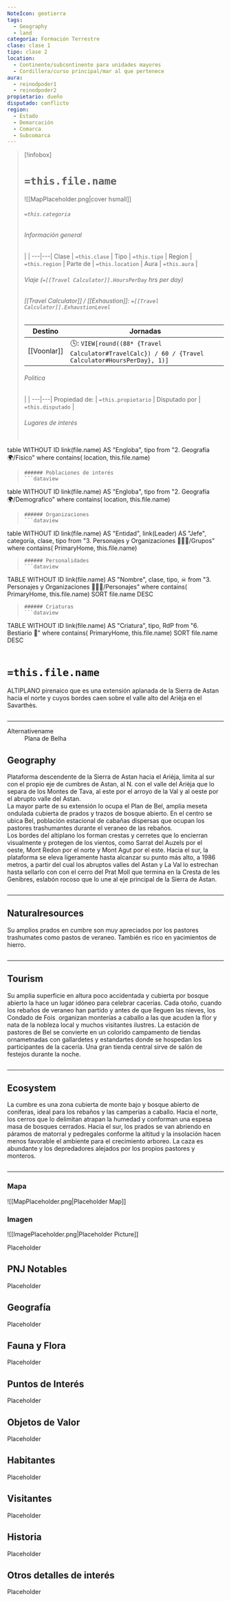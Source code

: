 ```yaml
---
NoteIcon: geotierra
tags:
  - Geography 
  - land 
categoria: Formación Terrestre
clase: clase 1
tipo: clase 2
location: 
  - Continente/subcontinente para unidades mayores
  - Cordillera/curso principal/mar al que pertenece 
aura:
  - reinodpoder1
  - reinodpoder2
propietario: dueño
disputado: conflicto
region:
  - Estado 
  - Demarcación
  - Comarca
  - Subcomarca
---
```


> [!infobox]
> # `=this.file.name`
> ![[MapPlaceholder.png|cover hsmall]]
> ###### `=this.categoria` 
> ###### Información general
>  |   |
> ---|---|
> Clase | `=this.clase` |
> Tipo | `=this.tipo` |
> Region | `=this.region` |
> Parte de | `=this.location` |
> Aura | `=this.aura`  |
> ###### Viaje (`=[[Travel Calculator]].HoursPerDay` hrs per day)
> ###### [[Travel Calculator]]  / [[Exhaustion]]:  `=[[Travel Calculator]].ExhaustionLevel`
> Destino |  Jornadas  |
> ---|---|
> [[Voonlar]] | 🕓: `VIEW[round((88* {Travel Calculator#TravelCalc}) / 60 / {Travel Calculator#HoursPerDay}, 1)]`      |
> ###### Politica
>  |   |
> ---|---|
> Propiedad de: | `=this.propietario` |
> Disputado por | `=this.disputado` |
>###### Lugares de interés
> ```dataview
table WITHOUT ID link(file.name) AS "Engloba",  tipo
from "2. Geografía 🌍/Fisico"
where contains( location, this.file.name)
>```
>###### Poblaciones de interés
> ```dataview
table WITHOUT ID link(file.name) AS "Engloba",  tipo
from "2. Geografía 🌍/Demografico"
where contains( location, this.file.name)
>```
>###### Organizaciones
> ```dataview
table WITHOUT ID link(file.name) AS "Entidad", link(Leader) AS "Jefe", categoría, clase, tipo
from "3. Personajes y Organizaciones 🧑‍🤝‍🧑/Grupos"
where contains( PrimaryHome, this.file.name)
>```
>###### Personalidades 
>```dataview
TABLE WITHOUT ID link(file.name) AS "Nombre", clase, tipo, ☠
from "3. Personajes y Organizaciones 🧑‍🤝‍🧑/Personajes"
where contains( PrimaryHome, this.file.name)
SORT file.name DESC
>```
>###### Criaturas
> ```dataview
TABLE WITHOUT ID link(file.name) AS "Criatura", tipo, RdP
from "6. Bestiario 🐉"
where contains( PrimaryHome, this.file.name)
SORT file.name DESC
>```


# `=this.file.name`
 <section class="wa-section main-content"><p><span class="dropcap">A</span>LTIPLANO pirenaico que es una extensión aplanada de la <span data-article-privacy="private" data-article-id="a22a76f2-5b76-483c-bde4-4fa9be611bd1" data-template-type="location" class="private-article article-unlinked entity-link wa-link">Sierra de Astan</span> hacia el norte y cuyos bordes caen sobre el valle alto del <span class="article-link article-explorer-link entity-link wa-link" data-article-privacy="public" data-article-id="cbdd5b43-1a4e-4b3b-bcad-67ecb60f704d" data-template-type="location" data-article="cbdd5b43-1a4e-4b3b-bcad-67ecb60f704d">Arièja</span> en el <span class="article-link article-explorer-link entity-link wa-link" data-article-privacy="public" data-article-id="10eee935-c213-4308-8af4-73b1d428b1ec" data-template-type="location" data-article="10eee935-c213-4308-8af4-73b1d428b1ec">Savarthès</span>.</p><div id="2a2fc71577d4d71d165e77fdaaef8d22" class="visibility-toggler image-thumb-container user-css-image-thumbnail position-relative padding-10 "><img src="https://worldanvil.com/uploads/images/4542a0c779c6717e3f968a44c4390a53.jpeg" alt title="Raquettes-a-Beille38-1.jpeg" /></div>
<hr /><p></p></section>  <section data-section-id="alternativename" class="wa-section public"><dl><dt>Alternativename</dt><dd>Plana de Belha</dd></dl></section><section data-section-id="geography" class="wa-section public"><h2>Geography</h2>
<p>Plataforma descendente de la <span data-article-privacy="private" data-article-id="a22a76f2-5b76-483c-bde4-4fa9be611bd1" data-template-type="location" class="private-article article-unlinked entity-link wa-link">Sierra de Astan</span> hacia el Arièja, limita al sur con el propio eje de cumbres de Astan, al N. con el valle del Arièja que lo separa de los <span class="article-link article-explorer-link entity-link wa-link" data-article-privacy="public" data-article-id="805ba72b-854c-4855-aee7-c32680c3baef" data-template-type="location" data-article="805ba72b-854c-4855-aee7-c32680c3baef">Montes de Tava</span>, al este por el arroyo de la Val y al oeste por el abrupto valle del <span class="article-link article-explorer-link entity-link wa-link" data-article-privacy="public" data-article-id="b311c872-59bd-4a54-a26c-8e85de6fb223" data-template-type="location" data-article="b311c872-59bd-4a54-a26c-8e85de6fb223">Astan</span>. 
<br />
La mayor parte de su extensión lo ocupa el <span data-article-privacy="private" data-article-id="4b5391cc-c52c-403c-901a-34494163fb8b" data-template-type="location" class="private-article article-unlinked entity-link wa-link">Plan de Bel</span>, amplia meseta ondulada cubierta de prados y trazos de bosque abierto. En el centro se ubica <span data-article-privacy="private" data-article-id="b46f76d2-773b-45dd-a040-842a4fec9d1c" data-template-type="settlement" class="private-article article-unlinked entity-link wa-link">Bel</span>, población estacional de cabañas dispersas que ocupan los pastores trashumantes durante el veraneo de las rebaños.
<br />Los bordes del altiplano los forman crestas y cerretes que lo encierran visualmente y protegen de los vientos, como <span class="article-link article-explorer-link entity-link wa-link" data-article-privacy="public" data-article-id="dfac0f3c-bb4e-4511-9e37-67915d1bb6b5" data-template-type="location" data-article="dfac0f3c-bb4e-4511-9e37-67915d1bb6b5">Sarrat del Auzels</span> por el oeste, <span class="article-link article-explorer-link entity-link wa-link" data-article-privacy="public" data-article-id="f6f9295a-2d70-4126-9d67-3b0e7ade61a0" data-template-type="location" data-article="f6f9295a-2d70-4126-9d67-3b0e7ade61a0">Mont Redon</span> por el norte y <span class="article-link article-explorer-link entity-link wa-link" data-article-privacy="public" data-article-id="7b50285d-9ada-4e7e-8748-031e7d7aeee6" data-template-type="location" data-article="7b50285d-9ada-4e7e-8748-031e7d7aeee6">Mont Agut</span> por el este. Hacia el sur, la plataforma se eleva ligeramente hasta alcanzar su punto más alto, a 1986 metros, a partir del cual los abruptos valles del Astan y La Val lo estrechan hasta sellarlo con con el cerro del Prat Moll que termina en la Cresta de les Genibres, eslabón rocoso que lo une al eje principal de la Sierra de Astan.
</p><div id="89f86ae594ede1b58964c58ad67246d3" class="visibility-toggler image-thumb-container user-css-image-thumbnail position-relative padding-10 "><img src="https://worldanvil.com/uploads/images/f46fea4f5e9162b3a5b49821e13870c7.png" alt title="Macizo de Bel.png" /></div><p></p><hr /></section><section data-section-id="naturalresources" class="wa-section public"><h2>Naturalresources</h2>
<p>Su amplios prados en cumbre son muy apreciados por los pastores trashumates como pastos de veraneo. También es rico en yacimientos de hierro. </p><div id="5831b9441eced378f2b9fa3db618b8a8" class="visibility-toggler image-thumb-container user-css-image-thumbnail position-relative padding-10 "><img src="https://worldanvil.com/uploads/images/6bdbca1b53bc110a961bf2e6ba17e5ec.jpeg" alt title="plan de bel2.jpeg" /></div><p></p><hr /></section><section data-section-id="tourism" class="wa-section public"><h2>Tourism</h2>
<p>Su amplia superficie en altura poco accidentada y cubierta por bosque abierto la hace un lugar idóneo para celebrar cacerías. Cada otoño, cuando los rebaños de veraneo han partido y antes de que lleguen las nieves, los <span data-article-privacy="private" data-article-id="83b68d70-7b36-4096-a92e-6bdeb1de3b8c" data-template-type="organization" class="private-article article-unlinked entity-link wa-link">Condado de Fois</span>  organizan monterías a caballo a las que acuden la flor y nata de la nobleza local y muchos visitantes ilustres. La estación de pastores de Bel se convierte en un colorido campamento de tiendas ornametnadas con gallardetes y estandartes donde se hospedan los participantes de la cacería. Una gran tienda central sirve de salón de festejos durante la noche. </p><div id="30f3905d88b1c693114fb73182bf4964" class="visibility-toggler image-thumb-container user-css-image-thumbnail position-relative padding-10 "><img src="https://worldanvil.com/uploads/images/c151a9d50770a3bd8119113e258ea7fe.jpeg" alt title="plan de beille.jpeg" /></div><p></p><hr /></section><section data-section-id="ecosystem" class="wa-section public"><h2>Ecosystem</h2>
<p>La cumbre es una zona cubierta de monte bajo y bosque abierto de coníferas, ideal para los rebaños y las camperías a caballo. Hacia el norte, los cerros que lo delimitan atrapan la humedad y conforman una espesa masa de bosques cerrados. Hacia el sur, los prados se van abriendo en páramos de matorral y pedregales conforme la altitud y la insolación hacen menos favorable el ambiente para el crecimiento arboreo. La caza es abundante y los depredadores alejados por los propios pastores y monteros.
</p><div id="27aa36f8da3fb5e580a94610f7ebad6a" class="visibility-toggler image-thumb-container user-css-image-thumbnail position-relative padding-10 "><img src="https://worldanvil.com/uploads/images/543d279390228b71e78d1bc1766272fc.jpeg" alt title="plan de bel.jpeg" /></div><p></p><hr /></section>   

### Mapa
![[MapPlaceholder.png|Placeholder Map]]

### Imagen
![[ImagePlaceholder.png|Placeholder Picture]]

Placeholder

## PNJ Notables
Placeholder

## Geografía
Placeholder

## Fauna y Flora
Placeholder

## Puntos de Interés
Placeholder

## Objetos de Valor
Placeholder

## Habitantes
Placeholder

## Visitantes
Placeholder

## Historia
Placeholder

## Otros detalles de interés
Placeholder

